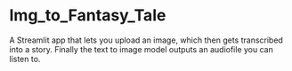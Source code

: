 # Img_to_Fantasy_Tale
A Streamlit app that lets you upload an image, which then gets transcribed into a story. Finally the text to image model outputs an audiofile you can listen to.
